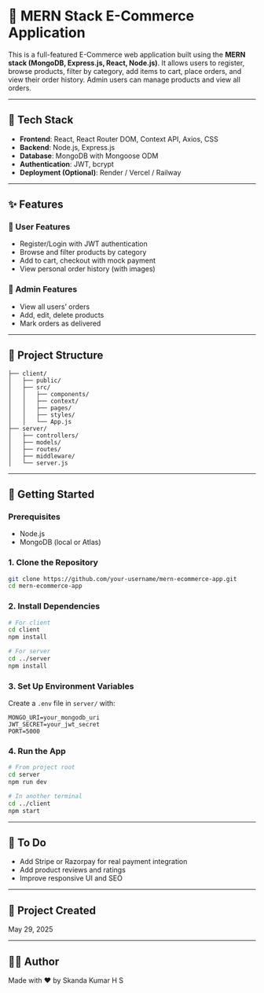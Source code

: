 
# 🛒 MERN Stack E-Commerce Application

This is a full-featured E-Commerce web application built using the **MERN stack (MongoDB, Express.js, React, Node.js)**. It allows users to register, browse products, filter by category, add items to cart, place orders, and view their order history. Admin users can manage products and view all orders.

---

## 🚀 Tech Stack

- **Frontend**: React, React Router DOM, Context API, Axios, CSS
- **Backend**: Node.js, Express.js
- **Database**: MongoDB with Mongoose ODM
- **Authentication**: JWT, bcrypt
- **Deployment (Optional)**: Render / Vercel / Railway

---

## ✨ Features

### 👤 User Features
- Register/Login with JWT authentication
- Browse and filter products by category
- Add to cart, checkout with mock payment
- View personal order history (with images)

### 🔧 Admin Features
- View all users’ orders
- Add, edit, delete products
- Mark orders as delivered

---

## 🧭 Project Structure

```
├── client/
│   ├── public/
│   ├── src/
│   │   ├── components/
│   │   ├── context/
│   │   ├── pages/
│   │   ├── styles/
│   │   └── App.js
├── server/
│   ├── controllers/
│   ├── models/
│   ├── routes/
│   ├── middleware/
│   └── server.js
```

---

## 🔌 Getting Started

### Prerequisites
- Node.js
- MongoDB (local or Atlas)

### 1. Clone the Repository

```bash
git clone https://github.com/your-username/mern-ecommerce-app.git
cd mern-ecommerce-app
```

### 2. Install Dependencies

```bash
# For client
cd client
npm install

# For server
cd ../server
npm install
```

### 3. Set Up Environment Variables

Create a `.env` file in `server/` with:

```
MONGO_URI=your_mongodb_uri
JWT_SECRET=your_jwt_secret
PORT=5000
```

### 4. Run the App

```bash
# From project root
cd server
npm run dev

# In another terminal
cd ../client
npm start
```

---

## 📝 To Do

- Add Stripe or Razorpay for real payment integration
- Add product reviews and ratings
- Improve responsive UI and SEO

---

## 📅 Project Created

May 29, 2025

---

## 👨‍💻 Author

Made with ❤️ by Skanda Kumar H S
